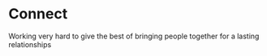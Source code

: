 # Connect
Working very hard to give the best of bringing people together for a lasting relationships 
